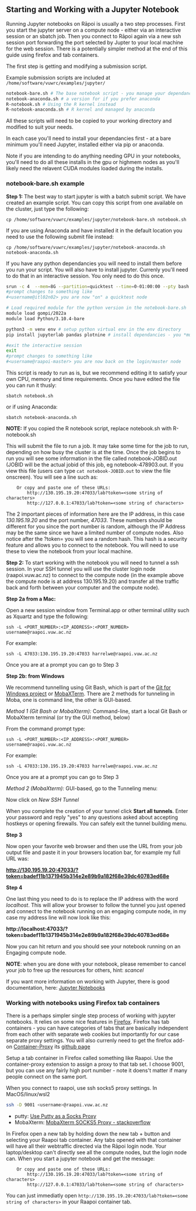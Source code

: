 
## Starting and Working with a Jupyter Notebook

Running Jupyter notebooks on Rāpoi is usually a two step processes.  First you start the jupyter server on a compute node - either via an interactive session or an sbatch job.  Then you connect to Rāpoi again via a new ssh session port forwarding the port selected by Jupter to your local machine for the web session.  There is a potentially simpler method at the end of this guide using firefox and tab containers.

The first step is getting and modifying a submission script.

Example submission scripts are included at `/home/software/vuwrc/examples/jupyter/` 
```bash 
notebook-bare.sh # The base notebook script - you manage your dependancies via pip
notebook-anaconda.sh # a version for if you prefer anaconda
R-notebook.sh # Using the R kernel instead
R-notebook-anaconda.sh # R kernel and managed by anaconda
```

All these scripts will need to be copied to your working directory and modified to suit your needs.

In each case you'll need to install your dependancies first - at a bare minimum you'll need Jupyter, installed either via pip or anaconda.

Note if you are intending to do anything needing GPU in your notebooks,  you'll need to do all these installs in the gpu or highmem nodes as you'll likely need the relavent CUDA modules loaded during the installs.

### notebook-bare.sh example
__Step 1:__ The best way to start jupyter is with a batch submit script.  We have created an example script.  You can copy this script from one available on the cluster, just type the following:
```
cp /home/software/vuwrc/examples/jupyter/notebook-bare.sh notebook.sh
```
If you are using Anaconda and have installed it in the default location you need to use the following submit file instead:
```
cp /home/software/vuwrc/examples/jupyter/notebook-anaconda.sh notebook-anaconda.sh
```

If you have any python dependancies you will need to install them before you run your script.  You will also have to install jupyter. Currenly you'll need to do that in an interactive session.  You only need to do this once.
```bash
srun -c 4  --mem=8G --partition=quicktest --time=0-01:00:00 --pty bash # get a 1 hour interactive session on quicktest
#prompt changes to something like 
#<username@itl02n02> you are now "on" a quicktest node

# Load required module for the python version in the notebook-bare.sh
module load gompi/2022a
module load Python/3.10.4-bare

python3 -m venv env # setup python virtual env in the env directory
pip install jupyterlab pandas plotnine # install dependancies - you *must* at least install jupyter

#exit the interactive session
exit
#prompt changes to something like 
#<username@raapoi-master> you are now back on the login/master node
```

This script is ready to run as is, but we recommend editing it to satisfy your own CPU, memory and time requirements.  Once you have edited the file you can run it thusly:

```
sbatch notebook.sh
```

or if using Anaconda:

```
sbatch notebook-anaconda.sh
```
__NOTE:__ If you copied the R notebook script, replace notebook.sh with R-notebook.sh

This will submit the file to run a job.  It may take some time for the job to
run, depending on how busy the cluster is at the time.  Once the job begins to
run you will see some information in the file called notebook-JOBID.out (JOBID
will be the actual jobid of this job, eg notebook-478903.out.  If you view this
file (users can type `cat notebook-JOBID.out` to view the file onscreen).  You will see a line such as:
```
    Or copy and paste one of these URLs:
        http://130.195.19.20:47033/lab?token=<some string of characters>
        http://127.0.0.1:47033/lab?token=<some string of characters>
```

The 2 important pieces of information here are the IP address, in this case *130.195.19.20* and the port number, *47033*.   These numbers should be different for you since the port number is random, although the IP Address may be the same since we have a limited number of compute nodes. Also notice after the ?token= you will see a random hash.  This hash is a security feature and allows you to connect to the notebook.  You will need to use these to view the notebook from your local machine.  

__Step 2:__ To start working with the notebook you will need to tunnel a ssh
session.  In your SSH tunnel you will use the cluster login node (raapoi.vuw.ac.nz)
to connect to the compute node (in the example above the compute node is at
address 130.195.19.20) and transfer all the traffic back and forth between your computer and the compute node).  

__Step 2a from a Mac:__

Open a new session window from Terminal.app or other terminal utility such as Xquartz and type the following:

```
ssh -L <PORT_NUMBER>:<IP_ADDRESS>:<PORT_NUMBER> username@raapoi.vuw.ac.nz
```

For example:

```
ssh -L 47033:130.195.19.20:47033 harrelwe@raapoi.vuw.ac.nz
```

Once you are at a prompt you can go to Step 3

__Step 2b: from Windows__

We recommend tunnelling using Git Bash, which is part of the [Git for Windows project](https://gitforwindows.org/) or [MobaXTerm](https://mobaxterm.mobatek.net/).  There are 2 methods for tunneling in Moba, one is command line, the other is GUI-based.

_Method 1 (Git Bash or MobaXterm):_
Command-line, start a local Git Bash or MobaXterm terminal (or try the GUI method, below)

From the command prompt type:
```
ssh -L <PORT_NUMBER>:<IP_ADDRESS>:<PORT_NUMBER> username@raapoi.vuw.ac.nz
```

For example:

```
ssh -L 47033:130.195.19.20:47033 harrelwe@raapoi.vuw.ac.nz
```

Once you are at a prompt you can go to Step 3


_Method 2 (MobaXterm):_
GUI-based, go to the Tunneling menu:

Now click on *New SSH Tunnel*

When you complete the creation of your tunnel click __Start all tunnels__.  Enter your password and reply "yes" to any questions asked about accepting hostkeys or opening firewalls.  You can safely exit the tunnel building menu.

__Step 3__

Now open your favorite web browser and then use the URL from your job output file and paste it in your browsers location bar, for example my full URL was:

  __http://130.195.19.20:47033/?token=badef11b1371945b314e2e89b9a182f68e39dc40783ed68e__

__Step 4__

One last thing you need to do is to replace the IP address with the word *localhost*.  This will allow your browser to follow the tunnel you just opened and connect to the notebook running on an engaging compute node, in my case my address line will now look like this:

  __http://localhost:47033/?token=badef11b1371945b314e2e89b9a182f68e39dc40783ed68e__

Now you can hit return and you should see your notebook running on an Engaging compute node.

__NOTE__: when you are done with your notebook, please remember to cancel your
job to free up the resources for others, hint: *scancel*

If you want more information on working with Jupyter, there is good
documentation, here: [Jupyter Notebooks](http://jupyter-notebook.readthedocs.io/en/latest/)

### Working with notebooks using Firefox tab containers

There is a perhaps simpler single step process of working with jupyter notebooks.  It relies on some nice features in [Firefox](https://www.mozilla.org/en-US/firefox/new/).  Firefox has tab containers - you can have categories of tabs that are basically independent from each other with separate web cookies but importantly for our case separate proxy settings.  You will also currenly need to get the firefox add-on [Container-Proxy](https://addons.mozilla.org/en-US/firefox/addon/container-proxy/) its [github page](https://github.com/bekh6ex/firefox-container-proxy)

Setup a tab container in Firefox called something like Raapoi.  Use the container-proxy extension to assign a proxy to that tab set.  I choose 9001, but you can use any fairly high port number - note it doens't matter if many people connect on the same port.

When you connect to raapoi, use ssh socks5 proxy settings.  In MacOS/linux/wsl2 
```bash
ssh -D 9001 <username>@raapoi.vuw.ac.nz
```

* putty: [Use Putty as a Socks Proxy](https://www.pwndefend.com/2022/06/25/how-to-use-putty-as-a-socks-proxy/)
* MobaXterm: [MobaXterm SOCKS5 Proxy - stackoverflow](https://stackoverflow.com/questions/63608784/mobaxterm-socks5-proxy-for-ssh)

In Firefox open a new tab by holding down the new tab + button and selecting your Raapoi tab container.  Any tabs opened with that container will have all their webtraffic directed via the Rāpoi login node.  Your laptop/desktop can't directly see all the compute nodes, but the login node can.  When you start a jupyter notebook and get the message:

```
    Or copy and paste one of these URLs:
        http://130.195.19.20:47033/lab?token=<some string of characters>
        http://127.0.0.1:47033/lab?token=<some string of characters>
```

You can just immediatly open `http://130.195.19.20:47033/lab?token=<some string of characters>` in your Raapoi container tab.
